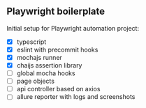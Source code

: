 ## Playwright boilerplate

Initial setup for Playwright automation project:

-   [x] typescript
-   [x] eslint with precommit hooks
-   [x] mochajs runner
-   [x] chaijs assertion library
-   [ ] global mocha hooks
-   [ ] page objects
-   [ ] api controller based on axios
-   [ ] allure reporter with logs and screenshots
